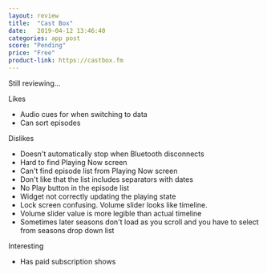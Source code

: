 ```yaml
---
layout: review
title:  "Cast Box"
date:   2019-04-12 13:46:40
categories: app post
score: "Pending"
price: "Free"
product-link: https://castbox.fm
---
```

Still reviewing...

Likes
- Audio cues for when switching to data
- Can sort episodes

Dislikes
- Doesn't automatically stop when Bluetooth disconnects
- Hard to find Playing Now screen
- Can't find episode list from Playing Now screen
- Don't like that the list includes separators with dates
- No Play button in the episode list
- Widget not correctly updating the playing state
- Lock screen confusing. Volume slider looks like timeline.
- Volume slider value is more legible than actual timeline
- Sometimes later seasons don't load as you scroll and you have to select from seasons drop down list

Interesting
- Has paid subscription shows